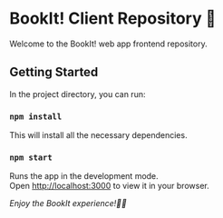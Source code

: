 # BookIt! Client Repository 👋

Welcome to the BookIt! web app frontend repository.

## Getting Started

In the project directory, you can run:

### `npm install`

This will install all the necessary dependencies. 

### `npm start`

Runs the app in the development mode.\
Open [http://localhost:3000](http://localhost:3000) to view it in your browser.


<i>Enjoy the BookIt experience!🚀✨</i>
